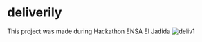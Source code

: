 # deliverily
This project was made during Hackathon ENSA El Jadida
![deliv1](https://user-images.githubusercontent.com/44874674/80314213-befe1200-87df-11ea-913a-95809d531bab.PNG)
